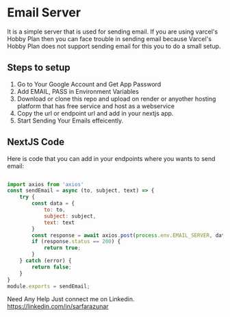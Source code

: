 # Email Server
It is a simple server that is used for sending email.
If you are using varcel's Hobby Plan then you can face trouble in sending email because Varcel's Hobby Plan does not support sending email for this you to do a small setup.

## Steps to setup
<ol>
    <li>Go to Your Google Account and Get App Password</li>
    <li>Add EMAIL, PASS in Environment Variables</li>
    <li>Download or clone this repo and upload on render or anyother hosting platform that has free service and host as a webservice</li>
    <li>Copy the url or endpoint url and add in your nextjs app.</li>
    <li>Start Sending Your Emails effeicently.</li>
</ol>

## NextJS Code
Here is code that you can add in your endpoints where you wants to send email:

```javascript

import axios from 'axios'
const sendEmail = async (to, subject, text) => {
    try {
        const data = {
            to: to,
            subject: subject,
            text: text
        }
        const response = await axios.post(process.env.EMAIL_SERVER, data);
        if (response.status == 200) {
            return true;
        }
    } catch (error) {
        return false;   
    }
}
module.exports = sendEmail;

```

Need Any Help Just connect me on Linkedin. https://linkedin.com/in/sarfarazunar
